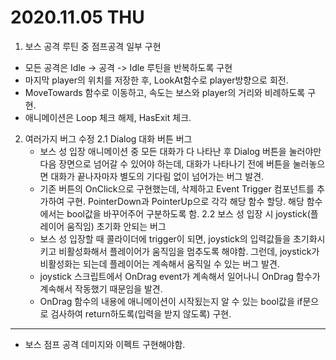 # 2020.11.05 THU

1. 보스 공격 루틴 중 점프공격 일부 구현
  - 모든 공격은 Idle -> 공격 -> Idle 루틴을 반복하도록 구현
  - 마지막 player의 위치를 저장한 후, LookAt함수로 player방향으로 회전.
  - MoveTowards 함수로 이동하고, 속도는 보스와 player의 거리와 비례하도록 구현.
  - 애니메이션은 Loop 체크 해제, HasExit 체크.
2. 여러가지 버그 수정
  2.1 Dialog 대화 버튼 버그 
    - 보스 성 입장 애니메이션 중 모든 대화가 다 나타난 후 Dialog 버튼을 눌러야만 다음 장면으로 넘어갈 수 있어야 하는데, 
    대화가 나타나기 전에 버튼을 눌러놓으면 대화가 끝나자마자 별도의 기다림 없이 넘어가는 버그 발견.
    - 기존 버튼의 OnClick으로 구현했는데, 삭제하고 Event Trigger 컴포넌트를 추가하여 구현. PointerDown과 PointerUp으로 각각 해당 함수 할당.
    해당 함수에서는 bool값을 바꾸어주어 구분하도록 함.
  2.2 보스 성 입장 시 joystick(플레이어 움직임) 초기화 안되는 버그
    - 보스 성 입장할 때 콜라이더에 trigger이 되면, joystick의 입력값들을 초기화시키고 비활성화해서 플레이어가 움직임을 멈추도록 해야함.
    그런데, joystick가 비활성화는 되는데 플레이어는 계속해서 움직일 수 있는 버그 발견.
    - joystick 스크립트에서 OnDrag event가 계속해서 일어나니 OnDrag 함수가 계속해서 작동했기 때문임을 발견.
    - OnDrag 함수의 내용에 애니메이션이 시작됬는지 알 수 있는 bool값을 if문으로 검사하여 return하도록(입력을 받지 않도록) 구현.

***


- 보스 점프 공격 데미지와 이펙트 구현해야함.
  